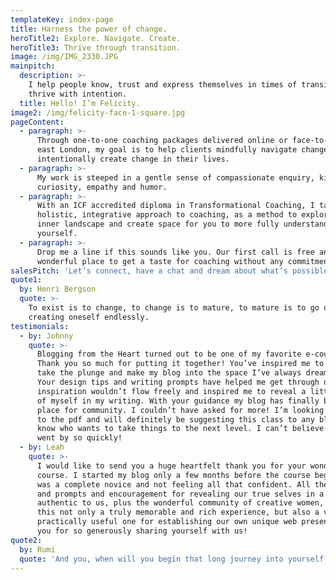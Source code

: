 ```yaml
---
templateKey: index-page
title: Harness the power of change.
heroTitle2: Explore. Navigate. Create.
heroTitle3: Thrive through transition.
image: /img/IMG_2330.JPG
mainpitch:
  description: >-
    I help people know, trust and express themselves in times of transition to
    thrive with intention.
  title: Hello! I’m Felicity.
image2: /img/felicity-face-1-square.jpg
pageContent:
  - paragraph: >-
      Through one-to-one coaching packages delivered online or face-to-face in
      east London, my goal is to help clients mindfully navigate change or
      intentionally create change in their lives.
  - paragraph: >-
      My work is steeped in a gentle sense of compassionate enquiry, kind
      curiosity, empathy and humor.
  - paragraph: >-
      With an ICF accredited diploma in Transformational Coaching, I take a
      holistic, integrative approach to coaching, as a method to explore your
      inner landscape and create space for you to more fully understand
      yourself.
  - paragraph: >-
      Drop me a line if this sounds like you. Our first call is free and a
      wonderful place to get a taste for coaching without any commitment.
salesPitch: 'Let’s connect, have a chat and dream about what’s possible.'
quote1:
  by: Henri Bergson
  quote: >-
    To exist is to change, to change is to mature, to mature is to go on
    creating oneself endlessly.
testimonials:
  - by: Johnny
    quote: >-
      Blogging from the Heart turned out to be one of my favorite e-courses.
      Thank you so much for putting it together! You’ve inspired me to finally
      take the plunge and make my blog into the space I’ve always dreamed of.
      Your design tips and writing prompts have helped me get through days where
      inspiration wouldn’t flow freely and inspired me to reveal a little more
      of myself in my writing. With your guidance my blog has finally become a
      place for community. I couldn’t have asked for more! I’m looking forward
      to the pdf and will definitely be suggesting this class to any blogger I
      know who wants to take things to the next level. I can’t believe it all
      went by so quickly!
  - by: Leah
    quote: >-
      I would like to send you a huge heartfelt thank you for your wonderful
      course. I started my blog only a few months before the course began so I
      was a complete novice and not feeling all that confident. All the ideas
      and prompts and encouragement for revealing our true selves in a voice
      authentic to us, plus the wonderful community of creative women, have made
      this not only a truly memorable and rich experience, but also a very
      practically useful one for establishing our own unique web presence. Thank
      you for so generously sharing yourself with us!
quote2:
  by: Rumi
  quote: 'And you, when will you begin that long journey into yourself?'
---
```


